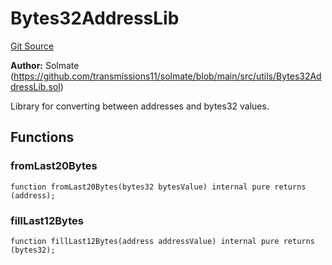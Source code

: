 # Bytes32AddressLib
[Git Source](https://github.com/malda-protocol/malda-lending/blob/413dc9221d099e8e0b7a9a3f94769f4666aaf31b/src\libraries\Bytes32AddressLib.sol)

**Author:**
Solmate (https://github.com/transmissions11/solmate/blob/main/src/utils/Bytes32AddressLib.sol)

Library for converting between addresses and bytes32 values.


## Functions
### fromLast20Bytes


```solidity
function fromLast20Bytes(bytes32 bytesValue) internal pure returns (address);
```

### fillLast12Bytes


```solidity
function fillLast12Bytes(address addressValue) internal pure returns (bytes32);
```

